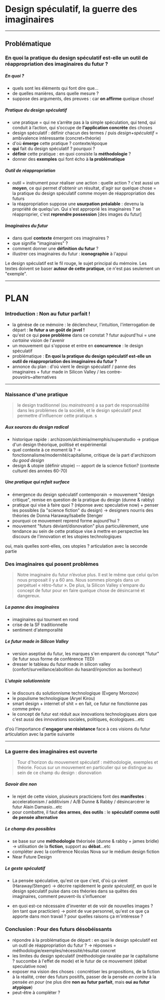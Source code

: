 # Design spéculatif, la guerre des imaginaires

---

## Problématique

### **En quoi la pratique du design spéculatif est-elle un outil de réappropriation des imaginaires du futur ?**

##### En quoi ?
- quels sont les éléments qui font dire que...
- de quelles manières, dans quelle mesure ?
- suppose des arguments, des preuves : car **on affirme** quelque chose!

##### Pratique du design spéculatif
- une pratique = qui ne s’arrête pas à la simple spéculation, qui tend, qui conduit à l’action, qui s’occupe de **l’application concrète** des choses
- design spéculatif : définir chacun des termes / puis *design+spéculatif* = ambivalence intéressante (concret+théorie)
- d'où **émerge** cette pratique ? contexte/époque
- **qui** fait du design spéculatif ? pourquoi ?
- **définir** cette pratique : en quoi consiste la **méthodologie** ?
- donner des **exemples** qui font écho à **la problématique**

##### Outil de réappropriation
- outil = instrument pour réaliser une action : quelle action ? c'est aussi un **moyen**, ce qui permet d'obtenir un résultat, d'agir sur quelque chose = la pratique du design spéculatif comme moyen de réappropriation des futurs
- la réappropriation suppose une **usurpation préalable** : devenu la propriété de quelqu'un. Qui s'est approprié les imaginaires ? se réapproprier, c'est **reprendre possession** [des images du futur]

##### Imaginaires du futur
- dans quel **contexte** émergent ces imaginaires ?
- que signifie "imaginaires" ?
- comment donner une **définition du futur** ?
- illustrer ces imaginaires du futur : **iconographie** à l'appui

Le design spéculatif est le fil rouge, le sujet principal du mémoire. Les textes doivent se baser **autour de cette pratique**, ce n'est pas seulement un "exemple".


---

# PLAN

### Introduction : Non au futur parfait !
- la génèse de ce mémoire : le déclencheur, l'intuition, l'interrogation de départ : **le futur a un goût de javel !**
- qu'est ce qui **pose problème** dans ce constat ? futur aujourd'hui = une *certaine* vision de l'avenir
- un mouvement qui s'oppose et entre en **concurrence** : le design spéculatif
- problématique : **En quoi la pratique du design spéculatif est-elle un outil de réappropriation des imaginaires du futur ?**
- annonce du plan : d'où vient le design spéculatif / panne des imaginaires + futur made in Silicon Valley / les contre-pouvoirs~alternatives


---

### Naissance d'une pratique
> le design traditionnel (ou *mainstream*) a sa part de responsabilité dans les problèmes de la société, et le design spéculatif peut permettre d'influencer cette pratique. s

##### Aux sources du design radical
- historique rapide : archizoom/alchimia/memphis/superstudio -> pratique d'un design théorique, politisé et expérimental
- quel contexte à ce moment là ? -> fonctionnalisme/modernité/capitalisme, critique de la part d'archizoom du *good design*
- design & utopie (définir utopie) -- apport de la science fiction? (contexte culturel des années 60-70)

##### Une pratique qui refait surface
- émergence du design spéculatif contemporain -> mouvement "design critique", remise en question de la pratique du design (dunne & rabby)
- pratique qui vise à faire quoi ? (réponse avec speculative now) + penser les possibles (la "science fiction" du design) -> designers nourris des théories de Donna Haraway/Isabelle Stenger
- pourquoi ce mouvement reprend forme aujourd'hui ?
- mouvement "futurs déviant/disnovation" plus particulièrement, une tendance au sein de cette pratique vise à mettre en perspective les discours de l'innovation et les utopies technologiques

oui, mais quelles sont-elles, ces utopies ?
articulation avec la seconde partie

### Des imaginaires qui posent problèmes
> Notre imaginaire du futur n’évolue plus. Il est le même que celui qu’on nous proposait il y a 60 ans. Nous sommes plongés dans un perpétuel « rétro-futur ». De plus, la Silicon Valley s'empare du concept de futur pour en faire quelque chose de désincarné et dangereux.

##### La panne des imaginaires
- imaginaires qui tournent en rond
- crise de la SF traditionnelle
- sentiment d'atemporalité

##### Le futur made in Silicon Valley
- version aseptisé du futur, les marques s'en emparent du concept "futur" (le futur sous forme de conférence TED)
- dresser le tableau du futur made in silicon valley (confort/surveillance/abolition du hasard/injonction au bonheur)

##### L'utopie solutionniste
- le discours du solutionnisme technologique (Evgeny Morozov)
- le populisme technologique (Aryel Kirou)
- smart design + internet of shit = en fait, ce futur ne fonctionne pas comme prévu
- le concept de futur est réduit aux innovations technologiques alors que c'est aussi des innovations sociales, politiques, écologiques...etc

d'où l'importance d'**engager une résistance** face à ces visions du futur
articulation avec la partie suivante

---

### La guerre des imaginaires est ouverte
> Tour d'horizon du mouvement spéculatif : méthodologie, exemples et théorie. Focus sur un mouvement en particulier qui se distingue au sein de ce champ du design : disnovation

##### Savoir dire non
- le rejet de cette vision, plusieurs practiciens font des **manifestes** : accelerationism / additivism / A/B Dunne & Rabby / désincarcérer le futur Alain Damasio...etc
- pour combattre, il faut **des armes**, **des outils** : le **spéculatif comme outil de pensée alternative**

##### Le champ des possibles
- se base sur une **méthodologie** théorisée (dunne & rabby + james bridle) -> utilisation de la **fiction**, support au **débat**...etc
- compléter avec la conférence Nicolas Nova sur le médium design fiction
- Near Future Design

##### Le geste spéculatif
- La pensée spéculative, qu'est ce que c'est, d'où ça vient (Haraway/Stenger) -> décrire rapidement le *geste spéculatif*, en quoi le design spéculatif puise dans ces théories dans sa quêtes des imaginaires, comment peuvent-ils s'influencer

- en quoi est-ce nécessaire d'inventer et de voir de nouvelles images ? (en tant que practicien) -> point de vue personnel, qu'est ce que ça apporte dans mon travail ? pour quelles raisons ça m'intéresse ?

### Conclusion : Pour des futurs désobéissants
- répondre à la problématique de départ : en quoi le design spéculatif est un outil de réappropriation du futur ? -> réponses = méthodologie/exemples/nécessité/résultat concret
- les limites du design spéculatif (méthodologie ravalée par le capitalisme ? succombe à l'effet de mode) et le futur de ce mouvement (débat speculative now)
- exposer ma vision des choses : concrétiser les propositions, de la fiction à la réalité, créer des futurs positifs, passer de la pensée *en contre* à la pensée *en pour* (ne plus dire **non au futur parfait**, mais **oui au futur atypique**)
- peut-être à compléter ?

